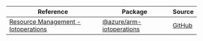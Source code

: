 | Reference | Package | Source |
|---|---|---|
|[Resource Management - Iotoperations](arm-iotoperations-readme.md)|[@azure/arm-iotoperations](https://www.npmjs.com/package/@azure/arm-iotoperations)|[GitHub](https://github.com/Azure/azure-sdk-for-js/blob/main/sdk/iotoperations/arm-iotoperations)|
